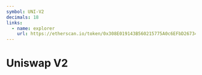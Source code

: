 ```yaml
---
symbol: UNI-V2
decimals: 18
links:
  - name: explorer
    url: https://etherscan.io/token/0x308E019143B560215775A0c6EFbD2673413D76E6
---
```


# Uniswap V2

